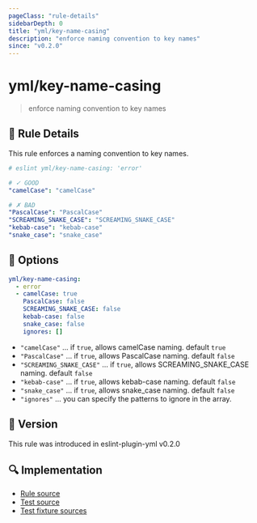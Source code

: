 ```yaml
---
pageClass: "rule-details"
sidebarDepth: 0
title: "yml/key-name-casing"
description: "enforce naming convention to key names"
since: "v0.2.0"
---
```


# yml/key-name-casing

> enforce naming convention to key names

## :book: Rule Details

This rule enforces a naming convention to key names.

<eslint-code-block>

<!-- eslint-skip -->

```yaml
# eslint yml/key-name-casing: 'error'

# ✓ GOOD
"camelCase": "camelCase"

# ✗ BAD
"PascalCase": "PascalCase"
"SCREAMING_SNAKE_CASE": "SCREAMING_SNAKE_CASE"
"kebab-case": "kebab-case"
"snake_case": "snake_case"
```

</eslint-code-block>

## :wrench: Options

```yaml
yml/key-name-casing:
  - error
  - camelCase: true
    PascalCase: false
    SCREAMING_SNAKE_CASE: false
    kebab-case: false
    snake_case: false
    ignores: []
```

- `"camelCase"` ... if `true`, allows camelCase naming. default `true`
- `"PascalCase"` ... if `true`, allows PascalCase naming. default `false`
- `"SCREAMING_SNAKE_CASE"` ... if `true`, allows SCREAMING_SNAKE_CASE naming. default `false`
- `"kebab-case"` ... if `true`, allows kebab-case naming. default `false`
- `"snake_case"` ... if `true`, allows snake_case naming. default `false`
- `"ignores"` ... you can specify the patterns to ignore in the array.

## :rocket: Version

This rule was introduced in eslint-plugin-yml v0.2.0

## :mag: Implementation

- [Rule source](https://github.com/ota-meshi/eslint-plugin-yml/blob/master/src/rules/key-name-casing.ts)
- [Test source](https://github.com/ota-meshi/eslint-plugin-yml/blob/master/tests/src/rules/key-name-casing.ts)
- [Test fixture sources](https://github.com/ota-meshi/eslint-plugin-yml/tree/master/tests/fixtures/rules/key-name-casing)

